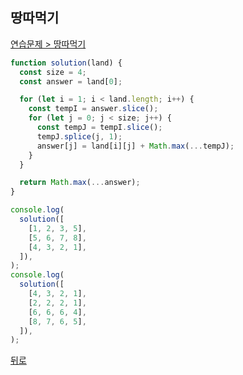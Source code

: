 ## 땅따먹기

[연습문제 > 땅따먹기](https://programmers.co.kr/learn/courses/30/lessons/12913)

```js
function solution(land) {
  const size = 4;
  const answer = land[0];

  for (let i = 1; i < land.length; i++) {
    const tempI = answer.slice();
    for (let j = 0; j < size; j++) {
      const tempJ = tempI.slice();
      tempJ.splice(j, 1);
      answer[j] = land[i][j] + Math.max(...tempJ);
    }
  }

  return Math.max(...answer);
}

console.log(
  solution([
    [1, 2, 3, 5],
    [5, 6, 7, 8],
    [4, 3, 2, 1],
  ]),
);
console.log(
  solution([
    [4, 3, 2, 1],
    [2, 2, 2, 1],
    [6, 6, 6, 4],
    [8, 7, 6, 5],
  ]),
);
```

[뒤로](https://github.com/SeongYongLee/TIL/tree/main/Algorithm/Programmers)
